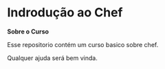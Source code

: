 # Indrodução ao Chef

__Sobre o Curso__

Esse repositorio contém um curso basico sobre chef.

Qualquer ajuda será bem vinda.
